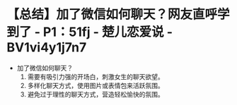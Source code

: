 # 【总结】加了微信如何聊天？网友直呼学到了 - P1：51fj - 楚儿恋爱说 - BV1vi4y1j7n7

-   加了微信如何聊天？
    1.  需要有吸引力强的开场白，刺激女生的聊天欲望。
    2.  多样化聊天方式，使用图片或表情包来活跃氛围。
    3.  避免过于理性的聊天方式，营造轻松愉快的氛围。
